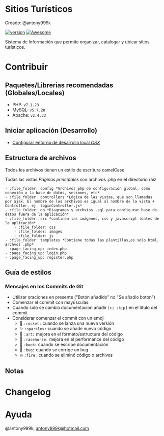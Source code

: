 # Sitios Turísticos

Creado: @antony999k

[![version](https://img.shields.io/badge/version-0.1.0-ff69b4.svg)]()
[![Awesome](https://cdn.rawgit.com/sindresorhus/awesome/d7305f38d29fed78fa85652e3a63e154dd8e8829/media/badge.svg)](https://github.com/wasabeef/awesome-android-ui)

Sistema de Información que permite organizar, catalogar y ubicar sitios turísticos.

# Contribuir

## Paquetes/Librerias recomendadas (Globales/Locales)
- PHP: `v7.1.23`
- MySQL: `v5.7.28`
- Apache: `v2.4.33`

## Iniciar aplicación (Desarrollo)
- [Configurar entorno de desarrollo local *OSX*](https://websitebeaver.com/set-up-localhost-on-macos-high-sierra-apache-mysql-and-php-7-with-sslhttps)

## Estructura de archivos
Todos los archivos tienen un estilo de escritura camelCase. 

Todas las vistas *Páginas principales* son archivos .php en el directorio raíz

    - :file_folder: config *Archivos php de configuración global, como conexión a la base de datos, sesiones, etc*
    - :file_folder: controllers *Lógica de las vistas, que son llamadas por ajax. El nombre de los archivos es igual al nombre de la vista + Controller, ej. loginController.js*
    - :file_folder: db *Diagramas y archvios .sql para configurar base de datos fuera de la aplicación*
    - :file_folder: src *continen las imágenes, css y javascript loales de la aplicación*
        - :file_folder: css
        - :file_folder: images
        - :file_folder: js
    - :file_folder: templates *Contiene todas las plantillas,es solo html, archvos .php*
    - :page_facing_up: index.php
    - :page_facing_up: login.php
    - :page_facing_up: register.php


## Guía de estilos
### Mensajes en los Commits de Git

- Utilizar oraciones en presente ("Botón añadido" no "Se añadio botón")
- Comenzar el commit con mayúsculas
- Cuando solo se cambia documentacion añadir `[ci skip]` en el título del commit
- Considerar comenzar el commit con un emoji
    - :rocket: `:rocket:` cuando se lanza una nueva versión
    - :sparkles: `:sparkles:` cuando se añade nuevo código
    - :art: `:art:` mejora en el formato/estructura del código
    - :racehorse: `:racehorse:` mejora en el performance del código
    - :book: `:book:` cuando se escribe documentación
    - :bug: `:bug:` cuando se corrige un bug
    - :fire: `:fire:` cuando se eliminó código o archivos

## Notas

# Changelog

# Ayuda
@antony999k, antony999k@hotmail.com